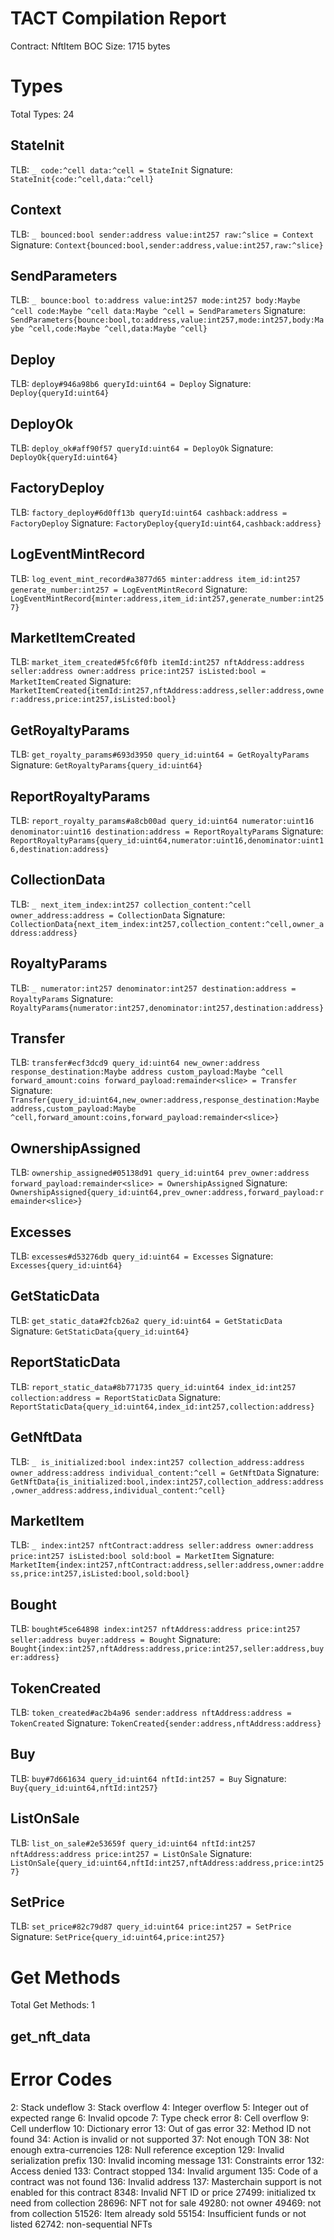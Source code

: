 # TACT Compilation Report
Contract: NftItem
BOC Size: 1715 bytes

# Types
Total Types: 24

## StateInit
TLB: `_ code:^cell data:^cell = StateInit`
Signature: `StateInit{code:^cell,data:^cell}`

## Context
TLB: `_ bounced:bool sender:address value:int257 raw:^slice = Context`
Signature: `Context{bounced:bool,sender:address,value:int257,raw:^slice}`

## SendParameters
TLB: `_ bounce:bool to:address value:int257 mode:int257 body:Maybe ^cell code:Maybe ^cell data:Maybe ^cell = SendParameters`
Signature: `SendParameters{bounce:bool,to:address,value:int257,mode:int257,body:Maybe ^cell,code:Maybe ^cell,data:Maybe ^cell}`

## Deploy
TLB: `deploy#946a98b6 queryId:uint64 = Deploy`
Signature: `Deploy{queryId:uint64}`

## DeployOk
TLB: `deploy_ok#aff90f57 queryId:uint64 = DeployOk`
Signature: `DeployOk{queryId:uint64}`

## FactoryDeploy
TLB: `factory_deploy#6d0ff13b queryId:uint64 cashback:address = FactoryDeploy`
Signature: `FactoryDeploy{queryId:uint64,cashback:address}`

## LogEventMintRecord
TLB: `log_event_mint_record#a3877d65 minter:address item_id:int257 generate_number:int257 = LogEventMintRecord`
Signature: `LogEventMintRecord{minter:address,item_id:int257,generate_number:int257}`

## MarketItemCreated
TLB: `market_item_created#5fc6f0fb itemId:int257 nftAddress:address seller:address owner:address price:int257 isListed:bool = MarketItemCreated`
Signature: `MarketItemCreated{itemId:int257,nftAddress:address,seller:address,owner:address,price:int257,isListed:bool}`

## GetRoyaltyParams
TLB: `get_royalty_params#693d3950 query_id:uint64 = GetRoyaltyParams`
Signature: `GetRoyaltyParams{query_id:uint64}`

## ReportRoyaltyParams
TLB: `report_royalty_params#a8cb00ad query_id:uint64 numerator:uint16 denominator:uint16 destination:address = ReportRoyaltyParams`
Signature: `ReportRoyaltyParams{query_id:uint64,numerator:uint16,denominator:uint16,destination:address}`

## CollectionData
TLB: `_ next_item_index:int257 collection_content:^cell owner_address:address = CollectionData`
Signature: `CollectionData{next_item_index:int257,collection_content:^cell,owner_address:address}`

## RoyaltyParams
TLB: `_ numerator:int257 denominator:int257 destination:address = RoyaltyParams`
Signature: `RoyaltyParams{numerator:int257,denominator:int257,destination:address}`

## Transfer
TLB: `transfer#ecf3dcd9 query_id:uint64 new_owner:address response_destination:Maybe address custom_payload:Maybe ^cell forward_amount:coins forward_payload:remainder<slice> = Transfer`
Signature: `Transfer{query_id:uint64,new_owner:address,response_destination:Maybe address,custom_payload:Maybe ^cell,forward_amount:coins,forward_payload:remainder<slice>}`

## OwnershipAssigned
TLB: `ownership_assigned#05138d91 query_id:uint64 prev_owner:address forward_payload:remainder<slice> = OwnershipAssigned`
Signature: `OwnershipAssigned{query_id:uint64,prev_owner:address,forward_payload:remainder<slice>}`

## Excesses
TLB: `excesses#d53276db query_id:uint64 = Excesses`
Signature: `Excesses{query_id:uint64}`

## GetStaticData
TLB: `get_static_data#2fcb26a2 query_id:uint64 = GetStaticData`
Signature: `GetStaticData{query_id:uint64}`

## ReportStaticData
TLB: `report_static_data#8b771735 query_id:uint64 index_id:int257 collection:address = ReportStaticData`
Signature: `ReportStaticData{query_id:uint64,index_id:int257,collection:address}`

## GetNftData
TLB: `_ is_initialized:bool index:int257 collection_address:address owner_address:address individual_content:^cell = GetNftData`
Signature: `GetNftData{is_initialized:bool,index:int257,collection_address:address,owner_address:address,individual_content:^cell}`

## MarketItem
TLB: `_ index:int257 nftContract:address seller:address owner:address price:int257 isListed:bool sold:bool = MarketItem`
Signature: `MarketItem{index:int257,nftContract:address,seller:address,owner:address,price:int257,isListed:bool,sold:bool}`

## Bought
TLB: `bought#5ce64898 index:int257 nftAddress:address price:int257 seller:address buyer:address = Bought`
Signature: `Bought{index:int257,nftAddress:address,price:int257,seller:address,buyer:address}`

## TokenCreated
TLB: `token_created#ac2b4a96 sender:address nftAddress:address = TokenCreated`
Signature: `TokenCreated{sender:address,nftAddress:address}`

## Buy
TLB: `buy#7d661634 query_id:uint64 nftId:int257 = Buy`
Signature: `Buy{query_id:uint64,nftId:int257}`

## ListOnSale
TLB: `list_on_sale#2e53659f query_id:uint64 nftId:int257 nftAddress:address price:int257 = ListOnSale`
Signature: `ListOnSale{query_id:uint64,nftId:int257,nftAddress:address,price:int257}`

## SetPrice
TLB: `set_price#82c79d87 query_id:uint64 price:int257 = SetPrice`
Signature: `SetPrice{query_id:uint64,price:int257}`

# Get Methods
Total Get Methods: 1

## get_nft_data

# Error Codes
2: Stack undeflow
3: Stack overflow
4: Integer overflow
5: Integer out of expected range
6: Invalid opcode
7: Type check error
8: Cell overflow
9: Cell underflow
10: Dictionary error
13: Out of gas error
32: Method ID not found
34: Action is invalid or not supported
37: Not enough TON
38: Not enough extra-currencies
128: Null reference exception
129: Invalid serialization prefix
130: Invalid incoming message
131: Constraints error
132: Access denied
133: Contract stopped
134: Invalid argument
135: Code of a contract was not found
136: Invalid address
137: Masterchain support is not enabled for this contract
8348: Invalid NFT ID or price
27499: initialized tx need from collection
28696: NFT not for sale
49280: not owner
49469: not from collection
51526: Item already sold
55154: Insufficient funds or not listed
62742: non-sequential NFTs